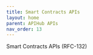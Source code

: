 ```yaml
---
title: Smart Contracts APIs 
layout: home
parent: APIHub APIs
nav_order: 13
---
```


Smart Contracts APIs (RFC-132)